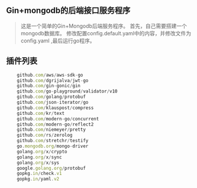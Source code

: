 ## Gin+mongodb的后端接口服务程序

> 这是一个简单的Gin+Mongodb后端服务程序。
>首先，自己需要搭建一个mongodb数据库。
>修改配置config.default.yaml中的内容，并修改文件为config.yaml
>,最后运行go程序。


## 插件列表
```js
    github.com/aws/aws-sdk-go 
    github.com/dgrijalva/jwt-go
    github.com/gin-gonic/gin 
    github.com/go-playground/validator/v10 
    github.com/golang/protobuf
    github.com/json-iterator/go 
    github.com/klauspost/compress 
    github.com/kr/text 
    github.com/modern-go/concurrent 
    github.com/modern-go/reflect2 
    github.com/niemeyer/pretty 
    github.com/rs/zerolog 
    github.com/stretchr/testify 
    go.mongodb.org/mongo-driver 
    golang.org/x/crypto 
    golang.org/x/sync 
    golang.org/x/sys 
    google.golang.org/protobuf 
    gopkg.in/check.v1 
    gopkg.in/yaml.v2 
```

